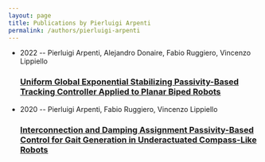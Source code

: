 ```yaml
---
layout: page
title: Publications by Pierluigi Arpenti
permalink: /authors/pierluigi-arpenti
---
```


<ul class="post-list">
<li><span class='post-meta'>2022 -- Pierluigi Arpenti, Alejandro Donaire, Fabio Ruggiero, Vincenzo Lippiello</span><h3><a class='post-link' href="{{ site.baseurl }}/uniform-global-exponential-stabilizing-passivity-based-tracking-controller-applied-to-planar-biped-robots">Uniform Global Exponential Stabilizing Passivity-Based Tracking Controller Applied to Planar Biped Robots</a></h3></li>
<li><span class='post-meta'>2020 -- Pierluigi Arpenti, Fabio Ruggiero, Vincenzo Lippiello</span><h3><a class='post-link' href="{{ site.baseurl }}/interconnection-and-damping-assignment-passivity-based-control-for-gait-generation-in-underactuated-compass-like-robots">Interconnection and Damping Assignment Passivity-Based Control for Gait Generation in Underactuated Compass-Like Robots</a></h3></li>

</ul>
